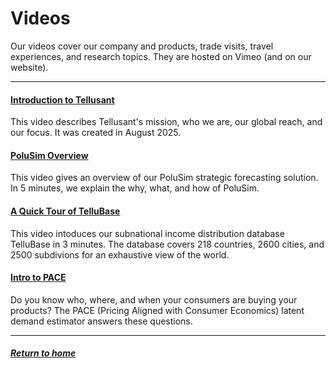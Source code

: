 # Videos  
Our videos cover our company and products, trade visits, travel experiences, and research topics. They are hosted on Vimeo (and on our website). 

---  
#### [Introduction to Tellusant](https://vimeo.com/1114671864)  
This video describes Tellusant's mission, who we are, our global reach, and our focus. It was created in August 2025.  

#### [PoluSim Overview](https://vimeo.com/1082287242)    
This video gives an overview of our PoluSim strategic forecasting solution. In 5 minutes, we explain the why, what, and how of PoluSim.  

#### [A Quick Tour of TelluBase](https://vimeo.com/1087368905)  
This video intoduces our subnational income distribution database TelluBase in 3 minutes. The database covers 218 countries, 2600 cities, and 2500 subdivions for an exhaustive view of the world.  

#### [Intro to PACE](https://vimeo.com/1087371933)  
Do you know who, where, and when your consumers are buying your products? The PACE (Pricing Aligned with Consumer Economics) latent demand estimator answers these questions.  

---

##### [Return to home](../index.md)  


